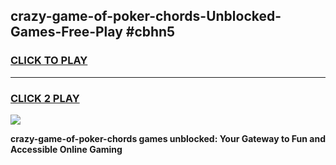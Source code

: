 
## crazy-game-of-poker-chords-Unblocked-Games-Free-Play #cbhn5
<h3>
<a href="https://us.freeplayer.one?title=crazy-game-of-poker-chords&ref=9M">CLICK TO PLAY</a></h3>
<hr>

<h3>
<a href="https://us.freeplayer.one?title=crazy-game-of-poker-chords&ref=9M">CLICK 2 PLAY</a>
  
</h3>

<a href="https://us.freeplayer.one?title=crazy-game-of-poker-chords&ref=9M"><img src="https://clearcache.store/games.png"></a>


**crazy-game-of-poker-chords games unblocked: Your Gateway to Fun and Accessible Online Gaming**
